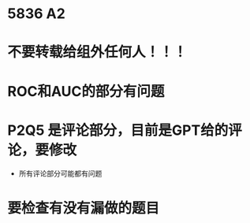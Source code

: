 # 5836 A2
# **不要转载给组外任何人！！！**
# ROC和AUC的部分有问题
# P2Q5 是评论部分，目前是GPT给的评论，要修改
* 所有评论部分可能都有问题
# 要检查有没有漏做的题目